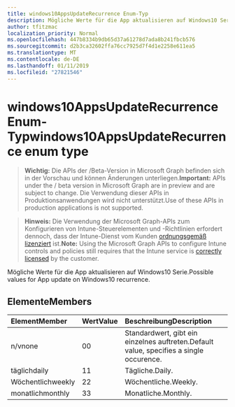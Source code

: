 ```yaml
---
title: windows10AppsUpdateRecurrence Enum-Typ
description: Mögliche Werte für die App aktualisieren auf Windows10 Serie.
author: tfitzmac
localization_priority: Normal
ms.openlocfilehash: 447b8334b9db65d37a61278d7ada8b241fbcb576
ms.sourcegitcommit: d2b3ca32602ffa76cc7925d7f4d1e2258e611ea5
ms.translationtype: MT
ms.contentlocale: de-DE
ms.lasthandoff: 01/11/2019
ms.locfileid: "27821546"
---
```

# <a name="windows10appsupdaterecurrence-enum-type"></a><span data-ttu-id="c3597-103">windows10AppsUpdateRecurrence Enum-Typ</span><span class="sxs-lookup"><span data-stu-id="c3597-103">windows10AppsUpdateRecurrence enum type</span></span>

> <span data-ttu-id="c3597-104">**Wichtig:** Die APIs der /Beta-Version in Microsoft Graph befinden sich in der Vorschau und können Änderungen unterliegen.</span><span class="sxs-lookup"><span data-stu-id="c3597-104">**Important:** APIs under the / beta version in Microsoft Graph are in preview and are subject to change.</span></span> <span data-ttu-id="c3597-105">Die Verwendung dieser APIs in Produktionsanwendungen wird nicht unterstützt.</span><span class="sxs-lookup"><span data-stu-id="c3597-105">Use of these APIs in production applications is not supported.</span></span>

> <span data-ttu-id="c3597-106">**Hinweis:** Die Verwendung der Microsoft Graph-APIs zum Konfigurieren von Intune-Steuerelementen und -Richtlinien erfordert dennoch, dass der Intune-Dienst vom Kunden [ordnungsgemäß lizenziert](https://go.microsoft.com/fwlink/?linkid=839381) ist.</span><span class="sxs-lookup"><span data-stu-id="c3597-106">**Note:** Using the Microsoft Graph APIs to configure Intune controls and policies still requires that the Intune service is [correctly licensed](https://go.microsoft.com/fwlink/?linkid=839381) by the customer.</span></span>

<span data-ttu-id="c3597-107">Mögliche Werte für die App aktualisieren auf Windows10 Serie.</span><span class="sxs-lookup"><span data-stu-id="c3597-107">Possible values for App update on Windows10 recurrence.</span></span>
## <a name="members"></a><span data-ttu-id="c3597-108">Elemente</span><span class="sxs-lookup"><span data-stu-id="c3597-108">Members</span></span>
|<span data-ttu-id="c3597-109">Element</span><span class="sxs-lookup"><span data-stu-id="c3597-109">Member</span></span>|<span data-ttu-id="c3597-110">Wert</span><span class="sxs-lookup"><span data-stu-id="c3597-110">Value</span></span>|<span data-ttu-id="c3597-111">Beschreibung</span><span class="sxs-lookup"><span data-stu-id="c3597-111">Description</span></span>|
|:---|:---|:---|
|<span data-ttu-id="c3597-112">n/v</span><span class="sxs-lookup"><span data-stu-id="c3597-112">none</span></span>|<span data-ttu-id="c3597-113">0</span><span class="sxs-lookup"><span data-stu-id="c3597-113">0</span></span>|<span data-ttu-id="c3597-114">Standardwert, gibt ein einzelnes auftreten.</span><span class="sxs-lookup"><span data-stu-id="c3597-114">Default value, specifies a single occurence.</span></span>|
|<span data-ttu-id="c3597-115">täglich</span><span class="sxs-lookup"><span data-stu-id="c3597-115">daily</span></span>|<span data-ttu-id="c3597-116">1</span><span class="sxs-lookup"><span data-stu-id="c3597-116">1</span></span>|<span data-ttu-id="c3597-117">Tägliche.</span><span class="sxs-lookup"><span data-stu-id="c3597-117">Daily.</span></span>|
|<span data-ttu-id="c3597-118">Wöchentlich</span><span class="sxs-lookup"><span data-stu-id="c3597-118">weekly</span></span>|<span data-ttu-id="c3597-119">2</span><span class="sxs-lookup"><span data-stu-id="c3597-119">2</span></span>|<span data-ttu-id="c3597-120">Wöchentliche.</span><span class="sxs-lookup"><span data-stu-id="c3597-120">Weekly.</span></span>|
|<span data-ttu-id="c3597-121">monatlich</span><span class="sxs-lookup"><span data-stu-id="c3597-121">monthly</span></span>|<span data-ttu-id="c3597-122">3</span><span class="sxs-lookup"><span data-stu-id="c3597-122">3</span></span>|<span data-ttu-id="c3597-123">Monatliche.</span><span class="sxs-lookup"><span data-stu-id="c3597-123">Monthly.</span></span>|





